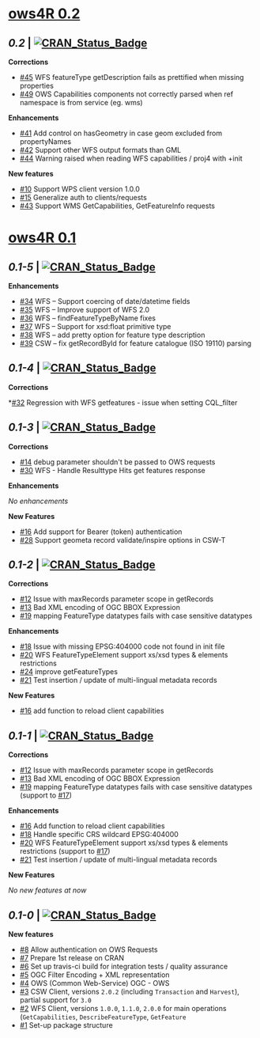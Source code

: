 
# **[ows4R 0.2](https://github.com/eblondel/ows4R/issues?milestone=2)**

## **_0.2_** | [![CRAN_Status_Badge](https://img.shields.io/badge/CRAN-unavailable-red.svg)](https://cran.r-project.org/package=ows4R)

**Corrections**

- [#45](https://github.com/eblondel/ows4R/issues/45) WFS featureType getDescription fails as prettified when missing properties
- [#49](https://github.com/eblondel/ows4R/issues/49) OWS Capabilities components not correctly parsed when ref namespace is from service (eg. wms)

**Enhancements**

- [#41](https://github.com/eblondel/ows4R/issues/41) Add control on hasGeometry in case geom excluded from propertyNames
- [#42](https://github.com/eblondel/ows4R/issues/42) Support other WFS output formats than GML
- [#44](https://github.com/eblondel/ows4R/issues/44) Warning raised when reading WFS capabilities / proj4 with +init

**New features**

- [#10](https://github.com/eblondel/ows4R/issues/10) Support WPS client version 1.0.0
- [#15](https://github.com/eblondel/ows4R/issues/15) Generalize auth to clients/requests
- [#43](https://github.com/eblondel/ows4R/issues/43) Support WMS GetCapabilities, GetFeatureInfo requests


# **[ows4R 0.1](https://github.com/eblondel/ows4R/issues?milestone=1)**

## **_0.1-5_** | [![CRAN_Status_Badge](https://img.shields.io/badge/CRAN-published-blue.svg)](https://cran.r-project.org/package=ows4R)

**Enhancements**

* [#34](https://github.com/eblondel/ows4R/issues/34) WFS – Support coercing of date/datetime fields
* [#35](https://github.com/eblondel/ows4R/issues/35) WFS – Improve support of WFS 2.0
* [#36](https://github.com/eblondel/ows4R/issues/36) WFS – findFeatureTypeByName fixes
* [#37](https://github.com/eblondel/ows4R/issues/37) WFS – Support for xsd:float primitive type
* [#38](https://github.com/eblondel/ows4R/issues/38) WFS – add pretty option for feature type description
* [#39](https://github.com/eblondel/ows4R/issues/39) CSW – fix getRecordById for feature catalogue (ISO 19110) parsing

## **_0.1-4_** | [![CRAN_Status_Badge](https://img.shields.io/badge/CRAN-published-blue.svg)](https://cran.r-project.org/package=ows4R)

**Corrections**

*[#32](https://github.com/eblondel/ows4R/issues/32) Regression with WFS getfeatures - issue when setting CQL_filter

## **_0.1-3_** | [![CRAN_Status_Badge](https://img.shields.io/badge/CRAN-published-blue.svg)](https://cran.r-project.org/package=ows4R)

**Corrections**

* [#14](https://github.com/eblondel/ows4R/issues/14) debug parameter shouldn't be passed to OWS requests
* [#30](https://github.com/eblondel/ows4R/issues/30) WFS - Handle Resulttype Hits get features response

**Enhancements**

_No enhancements_

**New Features**

* [#16](https://github.com/eblondel/ows4R/issues/26) Add support for Bearer (token) authentication
* [#28](https://github.com/eblondel/ows4R/issues/28) Support geometa record validate/inspire options in CSW-T

## **_0.1-2_** | [![CRAN_Status_Badge](https://img.shields.io/badge/CRAN-published-blue.svg)](https://cran.r-project.org/package=ows4R)

**Corrections**

* [#12](https://github.com/eblondel/ows4R/issues/12) Issue with maxRecords parameter scope in getRecords 
* [#13](https://github.com/eblondel/ows4R/issues/13) Bad XML encoding of OGC BBOX Expression
* [#19](https://github.com/eblondel/ows4R/issues/19) mapping FeatureType datatypes fails with case sensitive datatypes

**Enhancements**

* [#18](https://github.com/eblondel/ows4R/issues/18) Issue with missing EPSG:404000 code not found in init file
* [#20](https://github.com/eblondel/ows4R/issues/20) WFS FeatureTypeElement support xs/xsd types & elements restrictions
* [#24](https://github.com/eblondel/ows4R/issues/24) improve getFeatureTypes
* [#21](https://github.com/eblondel/ows4R/issues/21) Test insertion / update of multi-lingual metadata records

**New Features**

* [#16](https://github.com/eblondel/ows4R/issues/16) add function to reload client capabilities

## **_0.1-1_** | [![CRAN_Status_Badge](https://img.shields.io/badge/CRAN-archived-brown.svg)](https://cran.r-project.org/src/contrib/Archive/ows4R/ows4R_0.1-1.tar.gz)

**Corrections**

* [#12](https://github.com/eblondel/ows4R/issues/12) Issue with maxRecords parameter scope in getRecords
* [#13](https://github.com/eblondel/ows4R/issues/13) Bad XML encoding of OGC BBOX Expression
* [#19](https://github.com/eblondel/ows4R/issues/19) mapping FeatureType datatypes fails with case sensitive datatypes (support to [#17](https://github.com/eblondel/ows4R/issues/17))

**Enhancements**

* [#16](https://github.com/eblondel/ows4R/issues/16) Add function to reload client capabilities
* [#18](https://github.com/eblondel/ows4R/issues/18) Handle specific CRS wildcard EPSG:404000
* [#20](https://github.com/eblondel/ows4R/issues/20) WFS FeatureTypeElement support xs/xsd types & elements restrictions (support to [#17](https://github.com/eblondel/ows4R/issues/17))
* [#21](https://github.com/eblondel/ows4R/issues/21) Test insertion / update of multi-lingual metadata records


**New Features**

_No new features at now_

## **_0.1-0_** | [![CRAN_Status_Badge](https://img.shields.io/badge/CRAN-archived-brown.svg)](https://cran.r-project.org/src/contrib/Archive/ows4R/ows4R_0.1-0.tar.gz)

**New features**
  
* [#8](https://github.com/eblondel/ows4R/issues/8) Allow authentication on OWS Requests
* [#7](https://github.com/eblondel/ows4R/issues/7) Prepare 1st release on CRAN
* [#6](https://github.com/eblondel/ows4R/issues/6) Set up travis-ci build for integration tests / quality assurance
* [#5](https://github.com/eblondel/ows4R/issues/5) OGC Filter Encoding + XML representation
* [#4](https://github.com/eblondel/ows4R/issues/4) OWS (Common Web-Service) OGC - OWS
* [#3](https://github.com/eblondel/ows4R/issues/3) CSW Client, versions ``2.0.2`` (including ``Transaction`` and ``Harvest``), partial support for ``3.0``
* [#2](https://github.com/eblondel/ows4R/issues/2) WFS Client, versions ``1.0.0``, ``1.1.0``, ``2.0.0`` for main operations (``GetCapabilities``, ``DescribeFeatureType``, ``GetFeature``
* [#1](https://github.com/eblondel/ows4R/issues/1) Set-up package structure
